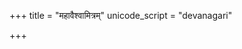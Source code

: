 +++
title = "महावैश्वामित्रम्"
unicode_script = "devanagari"

+++
<div class="js_include" url="/vedAH/sAma/paravastu-saama/devaH/agniH/mahAvaishvAmitram/"  newLevelForH1="1" includeTitle="false"> </div>